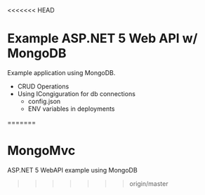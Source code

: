 <<<<<<< HEAD
# Example ASP.NET 5 Web API w/ MongoDB

Example application using MongoDB.

- CRUD Operations
- Using ICongiguration for db connections
	- config.json 
	- ENV variables in deployments
	
=======
# MongoMvc
ASP.NET 5 WebAPI example using MongoDB
>>>>>>> origin/master
